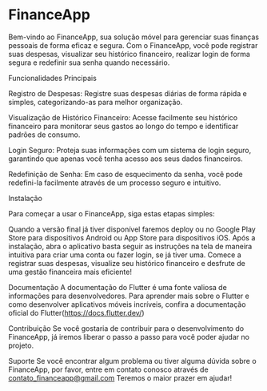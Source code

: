 # FinanceApp

Bem-vindo ao FinanceApp, sua solução móvel para gerenciar suas finanças pessoais de forma eficaz e segura. Com o FinanceApp, você pode registrar suas despesas, visualizar seu histórico financeiro, realizar login de forma segura e redefinir sua senha quando necessário.

Funcionalidades Principais

Registro de Despesas: Registre suas despesas diárias de forma rápida e simples, categorizando-as para melhor organização.

Visualização de Histórico Financeiro: Acesse facilmente seu histórico financeiro para monitorar seus gastos ao longo do tempo e identificar padrões de consumo.

Login Seguro: Proteja suas informações com um sistema de login seguro, garantindo que apenas você tenha acesso aos seus dados financeiros.

Redefinição de Senha: Em caso de esquecimento da senha, você pode redefini-la facilmente através de um processo seguro e intuitivo.

Instalação

Para começar a usar o FinanceApp, siga estas etapas simples:

Quando a versão final já tiver disponível faremos deploy ou no Google Play Store para dispositivos Android ou App Store para dispositivos iOS.
Após a instalação, abra o aplicativo basta seguir as instruções na tela de maneira intuitiva para criar uma conta ou fazer login, se já tiver uma.
Comece a registrar suas despesas, visualize seu histórico financeiro e desfrute de uma gestão financeira mais eficiente!

Documentação
A documentação do Flutter é uma fonte valiosa de informações para desenvolvedores. Para aprender mais sobre o Flutter e como desenvolver aplicativos móveis incríveis, confira a documentação oficial do Flutter(https://docs.flutter.dev/)

Contribuição
Se você gostaria de contribuir para o desenvolvimento do FinanceApp, já iremos liberar o passo a passo para você poder ajudar no projeto.

Suporte
Se você encontrar algum problema ou tiver alguma dúvida sobre o FinanceApp, por favor, entre em contato conosco através de contato_financeapp@gmail.com Teremos o maior prazer em ajudar!

